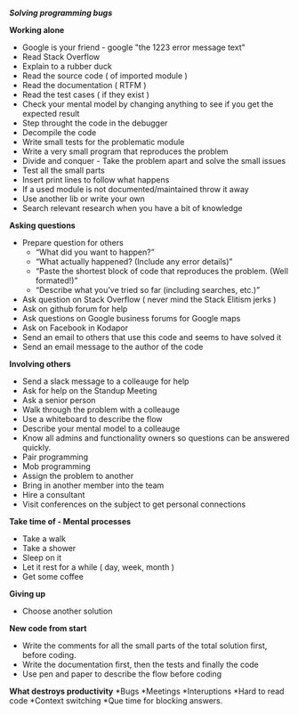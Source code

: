 ***Solving programming bugs***

**Working alone**

* Google is your friend - google "the 1223 error message text"
* Read Stack Overflow
* Explain to a rubber duck
* Read the source code ( of imported module )
* Read the documentation ( RTFM )
* Read the test cases ( if they exist )
* Check your mental model by changing anything to see if you get the expected result
* Step throught the code in the debugger
* Decompile the code
* Write small tests for the problematic module
* Write a very small program that reproduces the problem
* Divide and conquer - Take the problem apart and solve the small issues
* Test all the small parts 
* Insert print lines to follow what happens
* If a used module is not documented/maintained throw it away
* Use another lib or write your own
* Search relevant research when you have a bit of knowledge

**Asking questions**
* Prepare question for others
  * “What did you want to happen?”
  * “What actually happened? (Include any error details)”
  * “Paste the shortest block of code that reproduces the problem. (Well formated!)”
  * “Describe what you’ve tried so far (including searches, etc.)”
* Ask question on Stack Overflow ( never mind the Stack Elitism jerks )
* Ask on github forum for help
* Ask questions on Google business forums for Google maps
* Ask on Facebook in Kodapor
* Send an email to others that use this code and seems to have solved it
* Send an email message to the author of the code

**Involving others**
* Send a slack message to a colleauge for help
* Ask for help on the Standup Meeting
* Ask a senior person
* Walk through the problem with a colleauge
* Use a whiteboard to describe the flow
* Describe your mental model to a colleauge
* Know all admins and functionality owners so questions can be answered quickly.
* Pair programming
* Mob programming
* Assign the problem to another
* Bring in another member into the team
* Hire a consultant
* Visit conferences on the subject to get personal connections

**Take time of - Mental processes**
* Take a walk
* Take a shower
* Sleep on it
* Let it rest for a while ( day, week, month )
* Get some coffee

**Giving up**
* Choose another solution

**New code from start**
* Write the comments for all the small parts of the total solution first, before coding.
* Write the documentation first, then the tests and finally the code
* Use pen and paper to describe the flow before coding

**What destroys productivity**
*Bugs
*Meetings
*Interuptions
*Hard to read code
*Context switching
*Que time for blocking answers.  
```How would you like to be treated by your co-workers? Sticky notes. Kindness, considerations and respect. Need to learn this.
```



